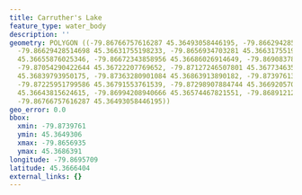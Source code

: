 ```yaml
---
title: Carruther's Lake
feature_type: water_body
description: ''
geometry: POLYGON ((-79.86766757616287 45.36493058446195, -79.86629428514698 45.36583513235383,
  -79.86629428514698 45.36631755198233, -79.8656934703281 45.36631755198233, -79.86577930101625
  45.36655876025346, -79.86672343858956 45.36686026914649, -79.8690837825224 45.36713162577598,
  -79.87054290422644 45.36722207769652, -79.87127246507801 45.36773463584742, -79.87170161852059
  45.36839793950175, -79.87363280901084 45.36863913890182, -79.87397613176438 45.36836778950419,
  -79.87225951799586 45.36791553761539, -79.87298907884744 45.36692057073199, -79.87127246507801
  45.36643815624615, -79.86994208940666 45.36574467821551, -79.86891212114517 45.36538286021585,
  -79.86766757616287 45.36493058446195))
geo_error: 0.0
bbox:
  xmin: -79.8739761
  ymin: 45.3649306
  xmax: -79.8656935
  ymax: 45.3686391
longitude: -79.8695709
latitude: 45.3666404
external_links: {}
---
```

